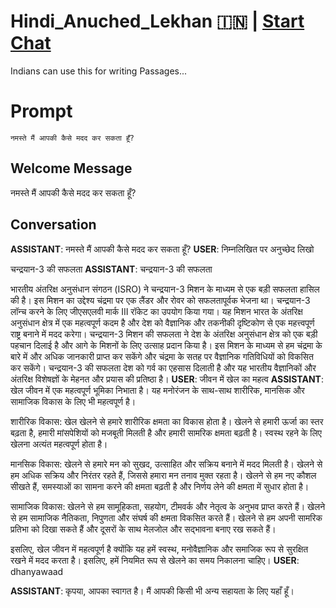 

# Hindi_Anuched_Lekhan 🇮🇳 | [Start Chat](https://gptcall.net/chat.html?data=%7B%22contact%22%3A%7B%22id%22%3A%22euo9xYHijN3WCah-3yv46%22%2C%22flow%22%3Atrue%7D%7D)
Indians can use this for writing Passages...

# Prompt

```
नमस्ते मैं आपकी कैसे मदद कर सकता हूँ?
```

## Welcome Message
नमस्ते मैं आपकी कैसे मदद कर सकता हूँ?

## Conversation

**ASSISTANT**: नमस्ते मैं आपकी कैसे मदद कर सकता हूँ?
**USER**: निम्नलिखित पर अनुच्छेद लिखो

चन्द्रयान-3 की सफलता 
**ASSISTANT**: चन्द्रयान-3 की सफलता



भारतीय अंतरिक्ष अनुसंधान संगठन (ISRO) ने चन्द्रयान-3 मिशन के माध्यम से एक बड़ी सफलता हासिल की है। इस मिशन का उद्देश्य चंद्रमा पर एक लैंडर और रोवर को सफलतापूर्वक भेजना था। चन्द्रयान-3 लॉन्च करने के लिए जीएसएलवी मार्क III रॉकेट का उपयोग किया गया। यह मिशन भारत के अंतरिक्ष अनुसंधान क्षेत्र में एक महत्वपूर्ण कदम है और देश को वैज्ञानिक और तकनीकी दृष्टिकोण से एक महत्त्वपूर्ण राष्ट्र बनाने में मदद करेगा। चन्द्रयान-3 मिशन की सफलता ने देश के अंतरिक्ष अनुसंधान क्षेत्र को एक बड़ी पहचान दिलाई है और आगे के मिशनों के लिए उत्साह प्रदान किया है। इस मिशन के माध्यम से हम चंद्रमा के बारे में और अधिक जानकारी प्राप्त कर सकेंगे और चंद्रमा के सतह पर वैज्ञानिक गतिविधियों को विकसित कर सकेंगे। चन्द्रयान-3 की सफलता देश को गर्व का एहसास दिलाती है और यह भारतीय वैज्ञानिकों और अंतरिक्ष विशेषज्ञों के मेहनत और प्रयास की प्रतिष्ठा है।
**USER**:  जीवन में खेल का महत्व
**ASSISTANT**: खेल जीवन में एक महत्वपूर्ण भूमिका निभाता है। यह मनोरंजन के साथ-साथ शारीरिक, मानसिक और सामाजिक विकास के लिए भी महत्वपूर्ण है।



शारीरिक विकास: खेल खेलने से हमारे शारीरिक क्षमता का विकास होता है। खेलने से हमारी ऊर्जा का स्तर बढ़ता है, हमारी मांसपेशियों को मजबूती मिलती है और हमारी सामरिक क्षमता बढ़ती है। स्वस्थ रहने के लिए खेलना अत्यंत महत्वपूर्ण होता है।



मानसिक विकास: खेलने से हमारे मन को सुखद, उत्साहित और सक्रिय बनाने में मदद मिलती है। खेलने से हम अधिक सक्रिय और निरंतर रहते हैं, जिससे हमारा मन तनाव मुक्त रहता है। खेलने से हम नए कौशल सीखते हैं, समस्याओं का सामना करने की क्षमता बढ़ती है और निर्णय लेने की क्षमता में सुधार होता है।



सामाजिक विकास: खेलने से हम सामूहिकता, सहयोग, टीमवर्क और नेतृत्व के अनुभव प्राप्त करते हैं। खेलने से हम सामाजिक नैतिकता, निपुणता और संघर्ष की क्षमता विकसित करते हैं। खेलने से हम अपनी सामरिक प्रतिभा को दिखा सकते हैं और दूसरों के साथ मेलजोल और सद्भावना बनाए रख सकते हैं।



इसलिए, खेल जीवन में महत्वपूर्ण है क्योंकि यह हमें स्वस्थ, मनोवैज्ञानिक और समाजिक रूप से सुरक्षित रखने में मदद करता है। इसलिए, हमें नियमित रूप से खेलने का समय निकालना चाहिए।
**USER**: dhanyawaad


**ASSISTANT**: कृपया, आपका स्वागत है। मैं आपकी किसी भी अन्य सहायता के लिए यहाँ हूँ।

